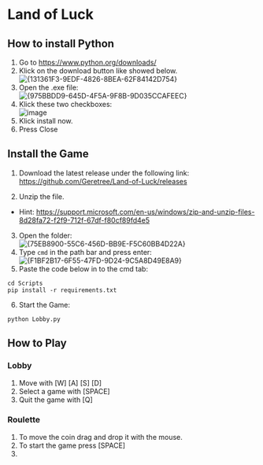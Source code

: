 # Land of Luck

## How to install Python
1. Go to https://www.python.org/downloads/
2. Klick on the download button like showed below.<br>
![{131361F3-9EDF-4826-8BEA-62F84142D754}](https://github.com/user-attachments/assets/89042d24-d4ac-479a-a947-c99747bb129c)
3. Open the .exe file:<br>
![{975BBDD9-645D-4F5A-9F8B-9D035CCAFEEC}](https://github.com/user-attachments/assets/a05dc044-ac96-4f20-a804-53eba3247d5d)
4. Klick these two checkboxes: <br>
![image](https://github.com/user-attachments/assets/1ff2c439-3390-4fae-af03-8f325b67dbd8)
5. Klick install now.
6. Press Close

## Install the Game
1. Download the latest release under the following link: https://github.com/Geretree/Land-of-Luck/releases

3. Unzip the file.
- Hint: https://support.microsoft.com/en-us/windows/zip-and-unzip-files-8d28fa72-f2f9-712f-67df-f80cf89fd4e5
3. Open the folder:<br>
![{75EB8900-55C6-456D-BB9E-F5C60BB4D22A}](https://github.com/user-attachments/assets/4c1290f3-260d-4d71-abaf-86a5eb708d10)
4. Type `cmd` in the path bar and press enter:<br>
![{F1BF2B17-6F55-47FD-9D24-9C5A8D49E8A9}](https://github.com/user-attachments/assets/723125e1-4b0e-41fc-8330-a0a4098218bd)
5. Paste the code below in to the cmd tab:
```
cd Scripts
pip install -r requirements.txt
```
6. Start the Game:
```
python Lobby.py
```

## How to Play
### Lobby
1. Move with [W] [A] [S] [D]
2. Select a game with [SPACE]
3. Quit the game with [Q]

### Roulette
1. To move the coin drag and drop it with the mouse.
2. To start the game press [SPACE]
3. 


